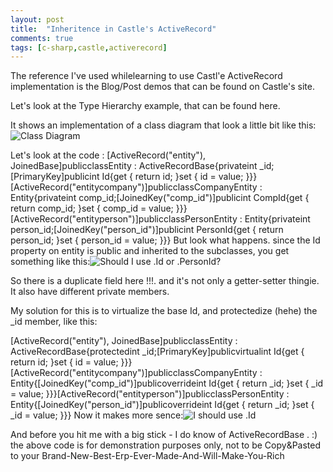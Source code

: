 ```yaml
---
layout: post
title:  "Inheritence in Castle's ActiveRecord"
comments: true
tags: [c-sharp,castle,activerecord]
---
```



The reference I've used whilelearning to use Castl'e ActiveRecord implementation is the Blog/Post demos that can be found on Castle's site.

Let's look at the Type Hierarchy example, that can be found here.

It shows an implementation of a class diagram that look a little bit like this:![Class Diagram](http://kenegozi.com/blog/uploaded/Company_Entity_Person_Class_Diagram.GIF)

Let's look at the code :
[ActiveRecord("entity"), JoinedBase]publicclassEntity : ActiveRecordBase{privateint _id;[PrimaryKey]publicint Id{get { return id; }set { id = value; }}}[ActiveRecord("entitycompany")]publicclassCompanyEntity : Entity{privateint comp_id;[JoinedKey("comp_id")]publicint CompId{get { return comp_id; }set { comp_id = value; }}}[ActiveRecord("entityperson")]publicclassPersonEntity : Entity{privateint person_id;[JoinedKey("person_id")]publicint PersonId{get { return person_id; }set { person_id = value; }}}
But look what happens. since the Id property on entity is public and inherited to the subclasses, you get something like this:![Should I use .Id or .PersonId?](http://kenegozi.com/blog/uploaded/IdOrPersonId.GIF)

So there is a duplicate field here !!!. and it's not only a getter-setter thingie. It also have different private members.

My solution for this is to virtualize the base Id, and protectedize (hehe) the _id member, like this:

[ActiveRecord("entity"), JoinedBase]publicclassEntity : ActiveRecordBase{protectedint _id;[PrimaryKey]publicvirtualint Id{get { return id; }set { id = value; }}}[ActiveRecord("entitycompany")]publicclassCompanyEntity : Entity{[JoinedKey("comp_id")]publicoverrideint Id{get { return _id; }set { _id = value; }}}[ActiveRecord("entityperson")]publicclassPersonEntity : Entity{[JoinedKey("person_id")]publicoverrideint Id{get { return _id; }set { _id = value; }}}
Now it makes more sence:![I should use .Id](http://kenegozi.com/blog/uploaded/NowOnlyId.GIF)




And before you hit me with a big stick - I do know of ActiveRecordBase<T> . :) the above code is for demonstration purposes only, not to be Copy&amp;Pasted to your Brand-New-Best-Erp-Ever-Made-And-Will-Make-You-Rich


